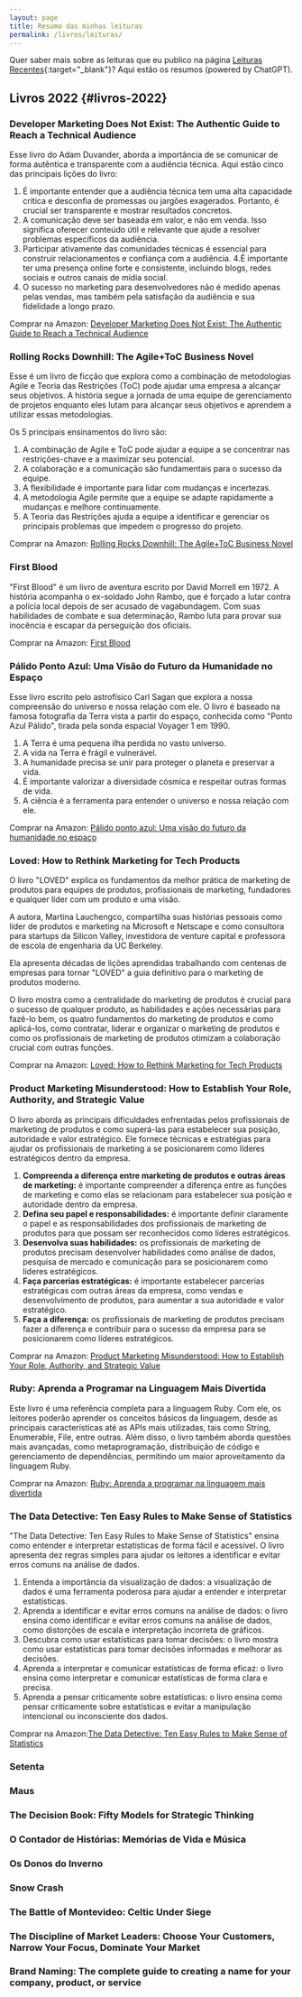 ```yaml
---
layout: page
title: Resumo das minhas leituras
permalink: /livros/leituras/
---
```


Quer saber mais sobre as leituras que eu publico na página [Leituras Recentes](/leituras-recentes/){:target="_blank"}? Aqui estão os resumos (powered by ChatGPT).

## Livros 2022 {#livros-2022}

### Developer Marketing Does Not Exist: The Authentic Guide to Reach a Technical Audience

Esse livro do Adam Duvander, aborda a importância de se comunicar de forma autêntica e transparente com a audiência técnica. Aqui estão cinco das principais lições do livro:

1. É importante entender que a audiência técnica tem uma alta capacidade crítica e desconfia de promessas ou jargões exagerados. Portanto, é crucial ser transparente e mostrar resultados concretos.
2. A comunicação deve ser baseada em valor, e não em venda. Isso significa oferecer conteúdo útil e relevante que ajude a resolver problemas específicos da audiência.
3. Participar ativamente das comunidades técnicas é essencial para construir relacionamentos e confiança com a audiência.
4.É importante ter uma presença online forte e consistente, incluindo blogs, redes sociais e outros canais de mídia social.
5. O sucesso no marketing para desenvolvedores não é medido apenas pelas vendas, mas também pela satisfação da audiência e sua fidelidade a longo prazo.

Comprar na Amazon: <a target="_blank" href="https://www.amazon.com.br/Developer-Marketing-Does-Not-Exist-ebook/dp/B091NK954H/ref=sr_1_1?__mk_pt_BR=%25C3%2585M%25C3%2585%25C5%25BD%25C3%2595%25C3%2591&amp;crid=3MKMON6OCEJLN&amp;keywords=developer+marketing&amp;qid=1674443829&amp;sprefix=developer+marketing%252Caps%252C237&amp;sr=8-1&_encoding=UTF8&tag=felipebarb009-20&linkCode=ur2&linkId=3d2770583053107b3bb05869635069f6&camp=1789&creative=9325">Developer Marketing Does Not Exist: The Authentic Guide to Reach a Technical Audience</a>

### Rolling Rocks Downhill: The Agile+ToC Business Novel

Esse é um livro de ficção que explora como a combinação de metodologias Agile e Teoria das Restrições (ToC) pode ajudar uma empresa a alcançar seus objetivos. A história segue a jornada de uma equipe de gerenciamento de projetos enquanto eles lutam para alcançar seus objetivos e aprendem a utilizar essas metodologias.

Os 5 principais ensinamentos do livro são:

1. A combinação de Agile e ToC pode ajudar a equipe a se concentrar nas restrições-chave e a maximizar seu potencial.
2. A colaboração e a comunicação são fundamentais para o sucesso da equipe.
3. A flexibilidade é importante para lidar com mudanças e incertezas.
4. A metodologia Agile permite que a equipe se adapte rapidamente a mudanças e melhore continuamente.
5. A Teoria das Restrições ajuda a equipe a identificar e gerenciar os principais problemas que impedem o progresso do projeto.

Comprar na Amazon: <a target="_blank" href="https://www.amazon.com.br/Rolling-Rocks-Downhill-Business-mentions-ebook/dp/B00PJ8HBW8/ref=sr_1_21?__mk_pt_BR=%25C3%2585M%25C3%2585%25C5%25BD%25C3%2595%25C3%2591&amp;crid=1ZZ2P5C0FDFU6&amp;keywords=rolling+rocks&amp;qid=1674444249&amp;sprefix=rolling+rocks%252Caps%252C256&amp;sr=8-21&_encoding=UTF8&tag=felipebarb009-20&linkCode=ur2&linkId=00ffce8e85c01ad11cfbdefc2df4691e&camp=1789&creative=9325">Rolling Rocks Downhill: The Agile+ToC Business Novel</a>

### First Blood

"First Blood" é um livro de aventura escrito por David Morrell em 1972. A história acompanha o ex-soldado John Rambo, que é forçado a lutar contra a polícia local depois de ser acusado de vagabundagem. Com suas habilidades de combate e sua determinação, Rambo luta para provar sua inocência e escapar da perseguição dos oficiais.

Comprar na Amazon: <a target="_blank" href="https://www.amazon.com.br/First-Blood-English-David-Morrell-ebook/dp/B0057AOWVG/ref=sr_1_1?__mk_pt_BR=%25C3%2585M%25C3%2585%25C5%25BD%25C3%2595%25C3%2591&amp;crid=3J5QPQ9W4V43M&amp;keywords=first+blood&amp;qid=1674444560&amp;sprefix=first+bloo%252Caps%252C285&amp;sr=8-1&_encoding=UTF8&tag=felipebarb009-20&linkCode=ur2&linkId=9ae23f73b1486f1326a88737d47152bb&camp=1789&creative=9325">First Blood</a>

### Pálido Ponto Azul: Uma Visão do Futuro da Humanidade no Espaço

Esse livro escrito pelo astrofísico Carl Sagan que explora a nossa compreensão do universo e nossa relação com ele. O livro é baseado na famosa fotografia da Terra vista a partir do espaço, conhecida como "Ponto Azul Pálido", tirada pela sonda espacial Voyager 1 em 1990.

1. A Terra é uma pequena ilha perdida no vasto universo.
2. A vida na Terra é frágil e vulnerável.
3. A humanidade precisa se unir para proteger o planeta e preservar a vida.
4. É importante valorizar a diversidade cósmica e respeitar outras formas de vida.
5. A ciência é a ferramenta para entender o universo e nossa relação com ele.

Comprar na Amazon: <a target="_blank" href="https://www.amazon.com.br/P%25C3%25A1lido-ponto-azul-futuro-humanidade-ebook/dp/B07V66FSVP/ref=tmm_kin_swatch_0?_encoding=UTF8&amp;qid=1674444725&amp;sr=8-1&_encoding=UTF8&tag=felipebarb009-20&linkCode=ur2&linkId=e6b685d23d22039711e286a7afde957d&camp=1789&creative=9325">Pálido ponto azul: Uma visão do futuro da humanidade no espaço</a>

### Loved: How to Rethink Marketing for Tech Products

O livro "LOVED" explica os fundamentos da melhor prática de marketing de produtos para equipes de produtos, profissionais de marketing, fundadores e qualquer líder com um produto e uma visão. 

A autora, Martina Lauchengco, compartilha suas histórias pessoais como líder de produtos e marketing na Microsoft e Netscape e como consultora para startups da Silicon Valley, investidora de venture capital e professora de escola de engenharia da UC Berkeley. 

Ela apresenta décadas de lições aprendidas trabalhando com centenas de empresas para tornar "LOVED" a guia definitivo para o marketing de produtos moderno. 

O livro mostra como a centralidade do marketing de produtos é crucial para o sucesso de qualquer produto, as habilidades e ações necessárias para fazê-lo bem, os quatro fundamentos do marketing de produtos e como aplicá-los, como contratar, liderar e organizar o marketing de produtos e como os profissionais de marketing de produtos otimizam a colaboração crucial com outras funções.

Comprar na Amazon: <a target="_blank" href="https://www.amazon.com.br/Loved-Rethink-Marketing-Products-Silicon-ebook/dp/B09X2B2N2J/ref=tmm_kin_swatch_0?_encoding=UTF8&amp;qid=1674444898&amp;sr=8-1&_encoding=UTF8&tag=felipebarb009-20&linkCode=ur2&linkId=3d58e504f78bb2d8ef48959ee3e61ea2&camp=1789&creative=9325">Loved: How to Rethink Marketing for Tech Products</a>

### Product Marketing Misunderstood: How to Establish Your Role, Authority, and Strategic Value

O livro aborda as principais dificuldades enfrentadas pelos profissionais de marketing de produtos e como superá-las para estabelecer sua posição, autoridade e valor estratégico. Ele fornece técnicas e estratégias para ajudar os profissionais de marketing a se posicionarem como líderes estratégicos dentro da empresa.

1. **Compreenda a diferença entre marketing de produtos e outras áreas de marketing:** é importante compreender a diferença entre as funções de marketing e como elas se relacionam para estabelecer sua posição e autoridade dentro da empresa.
2. **Defina seu papel e responsabilidades:** é importante definir claramente o papel e as responsabilidades dos profissionais de marketing de produtos para que possam ser reconhecidos como líderes estratégicos.
3. **Desenvolva suas habilidades:** os profissionais de marketing de produtos precisam desenvolver habilidades como análise de dados, pesquisa de mercado e comunicação para se posicionarem como líderes estratégicos.
4. **Faça parcerias estratégicas:** é importante estabelecer parcerias estratégicas com outras áreas da empresa, como vendas e desenvolvimento de produtos, para aumentar a sua autoridade e valor estratégico.
5. **Faça a diferença:** os profissionais de marketing de produtos precisam fazer a diferença e contribuir para o sucesso da empresa para se posicionarem como líderes estratégicos.

Comprar na Amazon: <a target="_blank" href="https://www.amazon.com.br/Product-Marketing-Misunderstood-Establish-Authority-ebook/dp/B09WZL6YZC/ref=sr_1_1?__mk_pt_BR=%25C3%2585M%25C3%2585%25C5%25BD%25C3%2595%25C3%2591&amp;crid=M31FKEJ1IR8&amp;keywords=product+marketing+misunderstood&amp;qid=1674445879&amp;sprefix=product+marketing+misunderstoo%252Caps%252C231&amp;sr=8-1&_encoding=UTF8&tag=felipebarb009-20&linkCode=ur2&linkId=7e913ffe29d62920a8728b481f33755d&camp=1789&creative=9325">Product Marketing Misunderstood: How to Establish Your Role, Authority, and Strategic Value</a>

### Ruby: Aprenda a Programar na Linguagem Mais Divertida

Este livro é uma referência completa para a linguagem Ruby. Com ele, os leitores poderão aprender os conceitos básicos da linguagem, desde as principais características até as APIs mais utilizadas, tais como String, Enumerable, File, entre outras. Além disso, o livro também aborda questões mais avançadas, como metaprogramação, distribuição de código e gerenciamento de dependências, permitindo um maior aproveitamento da linguagem Ruby.

Comprar na Amazon: <a target="_blank" href="https://www.amazon.com.br/Ruby-Aprenda-programar-linguagem-divertida-ebook/dp/B00VAB1IXQ/ref=sr_1_1?__mk_pt_BR=%25C3%2585M%25C3%2585%25C5%25BD%25C3%2595%25C3%2591&amp;crid=1NB7OVJRRT77Q&amp;keywords=ruby+aprenda+a+programar&amp;qid=1674603605&amp;sprefix=ruby+aprenda+a+programa%252Caps%252C227&amp;sr=8-1&_encoding=UTF8&tag=felipebarb009-20&linkCode=ur2&linkId=6e5fe27d8ac5f2347186bd8bacb59785&camp=1789&creative=9325">Ruby: Aprenda a programar na linguagem mais divertida</a>

### The Data Detective: Ten Easy Rules to Make Sense of Statistics

"The Data Detective: Ten Easy Rules to Make Sense of Statistics" ensina como entender e interpretar estatísticas de forma fácil e acessível. O livro apresenta dez regras simples para ajudar os leitores a identificar e evitar erros comuns na análise de dados.

1. Entenda a importância da visualização de dados: a visualização de dados é uma ferramenta poderosa para ajudar a entender e interpretar estatísticas.
2. Aprenda a identificar e evitar erros comuns na análise de dados: o livro ensina como identificar e evitar erros comuns na análise de dados, como distorções de escala e interpretação incorreta de gráficos.
3. Descubra como usar estatísticas para tomar decisões: o livro mostra como usar estatísticas para tomar decisões informadas e melhorar as decisões.
4. Aprenda a interpretar e comunicar estatísticas de forma eficaz: o livro ensina como interpretar e comunicar estatísticas de forma clara e precisa.
5. Aprenda a pensar criticamente sobre estatísticas: o livro ensina como pensar criticamente sobre estatísticas e evitar a manipulação intencional ou inconsciente dos dados.

Comprar na Amazon:<a target="_blank" href="https://www.amazon.com.br/Data-Detective-Rules-Statistics-English-ebook/dp/B089425N6D/ref=tmm_kin_swatch_0?_encoding=UTF8&amp;qid=&amp;sr=&_encoding=UTF8&tag=felipebarb009-20&linkCode=ur2&linkId=27922f3903ab3e43cf2ebcd9208f8a83&camp=1789&creative=9325">The Data Detective: Ten Easy Rules to Make Sense of Statistics</a>

### Setenta


### Maus


### The Decision Book: Fifty Models for Strategic Thinking


### O Contador de Histórias: Memórias de Vida e Música


### Os Donos do Inverno


### Snow Crash


### The Battle of Montevideo: Celtic Under Siege


### The Discipline of Market Leaders: Choose Your Customers, Narrow Your Focus, Dominate Your Market


### Brand Naming: The complete guide to creating a name for your company, product, or service